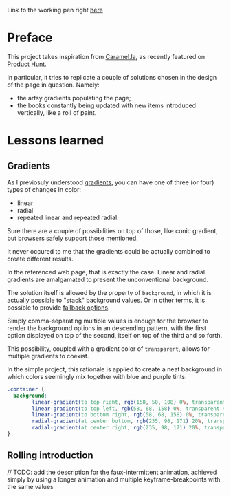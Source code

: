 Link to the working pen right [here](https://codepen.io/borntofrappe/full/VXMVxK/)

# Preface 

This project takes inspiration from [Caramel.la](https://caramel.la/), as recently featured on [Product Hunt](https://www.producthunt.com/).

In particular, it tries to replicate a couple of solutions chosen in the design of the page in question. Namely:

- the artsy gradients populating the page;
- the books constantly being updated with new items introduced vertically, like a roll of paint.

# Lessons learned

## Gradients

As I previosuly understood [gradients](https://css-tricks.com/css3-gradients/), you can have one of three (or four) types of changes in color:

- linear
- radial
- repeated linear and repeated radial.

Sure there are a couple of possibilities on top of those, like conic gradient, but browsers safely support those mentioned.

It never occured to me that the gradients could be actually combined to create different results. 

In the referenced web page, that is exactly the case.
Linear and radial gradients are amalgamated to present the unconventional background.

The solution itself is allowed by the property of `background`, in which it is actually possible to "stack" background values. 
Or in other terms, it is possible to provide [fallback options](https://css-tricks.com/css-basics-using-multiple-backgrounds/). 

Simply comma-separating multiple values is enough for the browser to render the background options in an descending pattern, 
with the first option displayed on top of the second, itself on top of the third and so forth.

This possibility, coupled with a gradient color of `transparent`, allows for multiple gradients to coexist.

In the simple project, this rationale is applied to create a neat background in which colors seemingly mix together with blue and purple tints:

```CSS
.container {
  background: 
        linear-gradient(to top right, rgb(158, 50, 108) 0%, transparent 60%), 
        linear-gradient(to top left, rgb(58, 68, 158) 0%, transparent 40%), 
        linear-gradient(to bottom right, rgb(58, 68, 158) 0%, transparent 40%), 
        radial-gradient(at center bottom, rgb(235, 98, 171) 20%, transparent 70%), 
        radial-gradient(at center right, rgb(235, 98, 171) 20%, transparent 90%);
}
```

## Rolling introduction

// TODO: add the description for the faux-intermittent animation, achieved simply by using a longer animation and multiple keyframe-breakpoints with the same values

